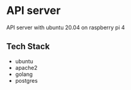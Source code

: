 # API server
API server with ubuntu 20.04 on raspberry pi 4

## Tech Stack
- ubuntu
- apache2
- golang
- postgres
